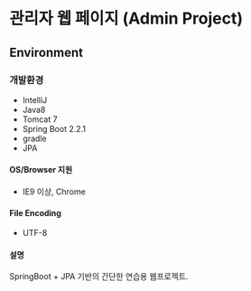 # 관리자 웹 페이지 (Admin Project)

## Environment

### 개발환경
* IntelliJ
* Java8
* Tomcat 7
* Spring Boot 2.2.1
* gradle
* JPA

#### OS/Browser 지원
* IE9 이상, Chrome

#### File Encoding
* UTF-8

#### 설명
SpringBoot + JPA 기반의 간단한 연습용 웹프로젝트.
